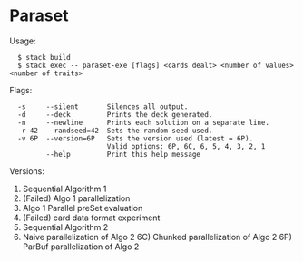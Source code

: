 # Paraset

Usage: 
```
  $ stack build
  $ stack exec -- paraset-exe [flags] <cards dealt> <number of values> <number of traits>
```
Flags:
```
  -s     --silent       Silences all output.
  -d     --deck         Prints the deck generated.
  -n     --newline      Prints each solution on a separate line.
  -r 42  --randseed=42  Sets the random seed used.
  -v 6P  --version=6P   Sets the version used (latest = 6P). 
                        Valid options: 6P, 6C, 6, 5, 4, 3, 2, 1
         --help         Print this help message
```

Versions:
1) Sequential Algorithm 1
2) (Failed) Algo 1 parallelization
3) Algo 1 Parallel preSet evaluation
4) (Failed) card data format experiment
5) Sequential Algorithm 2
6) Naive parallelization of Algo 2
6C) Chunked parallelization of Algo 2
6P) ParBuf parallelization of Algo 2

